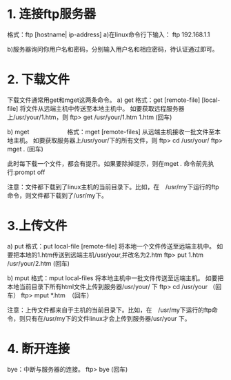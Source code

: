 # 1. 连接ftp服务器

格式：ftp [hostname| ip-address]
a)在linux命令行下输入：
ftp 192.168.1.1

b)服务器询问你用户名和密码，分别输入用户名和相应密码，待认证通过即可。

# 2. 下载文件

下载文件通常用get和mget这两条命令。
a) get
格式：get [remote-file] [local-file]
将文件从远端主机中传送至本地主机中。
如要获取远程服务器上/usr/your/1.htm，则
ftp> get /usr/your/1.htm 1.htm (回车)


b) mget　　　　　　
格式：mget [remote-files]
从远端主机接收一批文件至本地主机。
如要获取服务器上/usr/your/下的所有文件，则
ftp> cd /usr/your/
ftp> mget *.* (回车)


此时每下载一个文件，都会有提示。如果要除掉提示，则在mget *.* 命令前先执行:prompt off

注意：文件都下载到了linux主机的当前目录下。比如，在　/usr/my下运行的ftp命令，则文件都下载到了/usr/my下。

# 3.上传文件

a) put
格式：put local-file [remote-file]
将本地一个文件传送至远端主机中。
如要把本地的1.htm传送到远端主机/usr/your,并改名为2.htm
ftp> put 1.htm /usr/your/2.htm (回车)


b) mput
格式：mput local-files
将本地主机中一批文件传送至远端主机。
如要把本地当前目录下所有html文件上传到服务器/usr/your/ 下
ftp> cd /usr/your （回车）
ftp> mput *.htm　（回车）


注意：上传文件都来自于主机的当前目录下。比如，在　/usr/my下运行的ftp命令，则只有在/usr/my下的文件linux才会上传到服务器/usr/your 下。

# 4. 断开连接
bye：中断与服务器的连接。
ftp> bye (回车)
